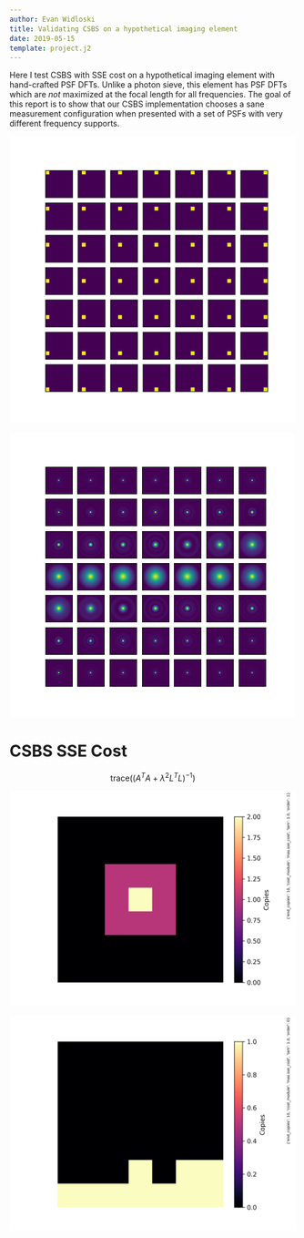```yaml
---
author: Evan Widloski
title: Validating CSBS on a hypothetical imaging element
date: 2019-05-15
template: project.j2
---
```


Here I test CSBS with SSE cost on a hypothetical imaging element with hand-crafted PSF DFTs.  Unlike a photon sieve, this element has PSF DFTs which are *not* maximized at the focal length for all frequencies.  The goal of this report is to show that our CSBS implementation chooses a sane measurement configuration when presented with a set of PSFs with very different frequency supports.

![PSF DFTs of hypothetical element at 49 measurement locations.](square_dfts.png)

![PSF DFTs of typical photon sieve at 49 measurement locations.](photonsieve_dfts.png)

# CSBS SSE Cost

$$\text{trace}((A^TA + \lambda^2 L^TL)^{-1})$$

![CSBS result for photon sieve. $L^TL = D_h^TD_h + D_v^TD_v$, $\lambda = 1$.  PSFs with low frequency components are prioritized.](square_csbs_order1.png)

![CSBS result for photon sieve. $L^TL = I$, $\lambda = 1$.  All PSFs have equal importance.](square_csbs_order0.png)

